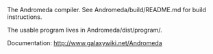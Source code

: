 The Andromeda compiler. See Andromeda/build/README.md for build instructions.

The usable program lives in Andromeda/dist/program/.

Documentation: http://www.galaxywiki.net/Andromeda
